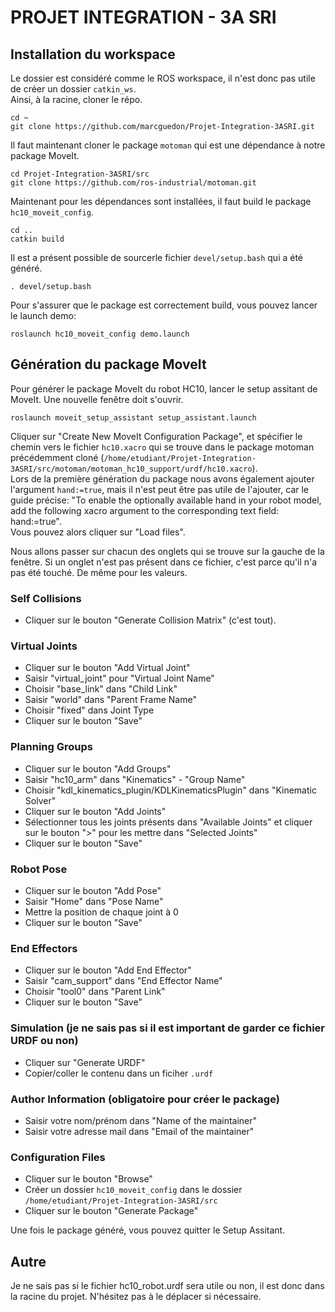 # PROJET INTEGRATION - 3A SRI

## Installation du workspace

Le dossier est considéré comme le ROS workspace, il n'est donc pas utile de créer un dossier `catkin_ws`.\
Ainsi, à la racine, cloner le répo.
```console
cd ~
git clone https://github.com/marcguedon/Projet-Integration-3ASRI.git
```

Il faut maintenant cloner le package `motoman` qui est une dépendance à notre package MoveIt.
```console
cd Projet-Integration-3ASRI/src
git clone https://github.com/ros-industrial/motoman.git
```

Maintenant pour les dépendances sont installées, il faut build le package `hc10_moveit_config`.
```console
cd ..
catkin build
```

Il est a présent possible de sourcerle fichier `devel/setup.bash` qui a été généré.
```console
. devel/setup.bash
```

Pour s'assurer que le package est correctement build, vous pouvez lancer le launch demo:
```
roslaunch hc10_moveit_config demo.launch
```

## Génération du package MoveIt

Pour générer le package MoveIt du robot HC10, lancer le setup assitant de MoveIt. Une nouvelle fenêtre doit s'ouvrir.
```console
roslaunch moveit_setup_assistant setup_assistant.launch
```

Cliquer sur "Create New MoveIt Configuration Package", et spécifier le chemin vers le fichier `hc10.xacro` qui se trouve dans le package motoman précédemment cloné (`/home/etudiant/Projet-Integration-3ASRI/src/motoman/motoman_hc10_support/urdf/hc10.xacro`).\
Lors de la première génération du package nous avons également ajouter l'argument `hand:=true`, mais il n'est peut être pas utile de l'ajouter, car le guide précise: "To enable the optionally available hand in your robot model, add the following xacro argument to the corresponding text field: hand:=true".\
Vous pouvez alors cliquer sur "Load files".

Nous allons passer sur chacun des onglets qui se trouve sur la gauche de la fenêtre. Si un onglet n'est pas présent dans ce fichier, c'est parce qu'il n'a pas été touché. De même pour les valeurs.

### Self Collisions

- Cliquer sur le bouton "Generate Collision Matrix" (c'est tout).

### Virtual Joints

- Cliquer sur le bouton "Add Virtual Joint"
- Saisir "virtual_joint" pour "Virtual Joint Name"
- Choisir "base_link" dans "Child Link"
- Saisir "world" dans "Parent Frame Name"
- Choisir "fixed" dans Joint Type
- Cliquer sur le bouton "Save"

### Planning Groups

- Cliquer sur le bouton "Add Groups"
- Saisir "hc10_arm" dans "Kinematics" - "Group Name"
- Choisir "kdl_kinematics_plugin/KDLKinematicsPlugin" dans "Kinematic Solver"
- Cliquer sur le bouton "Add Joints"
- Sélectionner tous les joints présents dans "Available Joints" et cliquer sur le bouton ">" pour les mettre dans "Selected Joints"
- Cliquer sur le bouton "Save"

### Robot Pose

- Cliquer sur le bouton "Add Pose"
- Saisir "Home" dans "Pose Name"
- Mettre la position de chaque joint à 0
- Cliquer sur le bouton "Save"

### End Effectors

- Cliquer sur le bouton "Add End Effector"
- Saisir "cam_support" dans "End Effector Name"
- Choisir "tool0" dans "Parent Link"
- Cliquer sur le bouton "Save"

### Simulation (je ne sais pas si il est important de garder ce fichier URDF ou non)

- Cliquer sur "Generate URDF"
- Copier/coller le contenu dans un ficiher `.urdf`

### Author Information (obligatoire pour créer le package)

- Saisir votre nom/prénom dans "Name of the maintainer"
- Saisir votre adresse mail dans "Email of the maintainer"

### Configuration Files

- Cliquer sur le bouton "Browse"
- Créer un dossier `hc10_moveit_config` dans le dossier `/home/etudiant/Projet-Integration-3ASRI/src`
- Cliquer sur le bouton "Generate Package"

Une fois le package généré, vous pouvez quitter le Setup Assitant.

## Autre

Je ne sais pas si le fichier hc10_robot.urdf sera utile ou non, il est donc dans la racine du projet. N'hésitez pas à le déplacer si nécessaire.